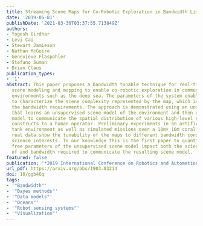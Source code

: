 ```yaml
---
title: Streaming Scene Maps for Co-Robotic Exploration in Bandwidth Limited Environments
date: '2019-05-01'
publishDate: '2021-03-30T03:37:55.713849Z'
authors:
- Yogesh Girdhar
- Levi Cai
- Stewart Jamieson
- Nathan McGuire
- Genevieve Flaspohler
- Stefano Suman
- Brian Claus
publication_types:
- '1'
abstract: This paper proposes a bandwidth tunable technique for real-time probabilistic
  scene modeling and mapping to enable co-robotic exploration in communication constrained
  environments such as the deep sea. The parameters of the system enable the user
  to characterize the scene complexity represented by the map, which in turn determines
  the bandwidth requirements. The approach is demonstrated using an underwater robot
  that learns an unsupervised scene model of the environment and then uses this scene
  model to communicate the spatial distribution of various high-level semantic scene
  constructs to a human operator. Preliminary experiments in an artificially constructed
  tank environment as well as simulated missions over a 10m× 10m coral reef using
  real data show the tunability of the maps to different bandwidth constraints and
  science interests. To our knowledge this is the first paper to quantity how the
  free parameters of the unsupervised scene model impact both the scientific utility
  of and bandwidth required to communicate the resulting scene model.
featured: false
publication: '*2019 International Conference on Robotics and Automation (ICRA)*'
url_pdf: https://arxiv.org/abs/1903.03214
doi: 10/ggb46q
tags:
- '"Bandwidth"'
- '"Bayes methods"'
- '"Data models"'
- '"Oceans"'
- '"Robot sensing systems"'
- '"Visualization"'
---
```


